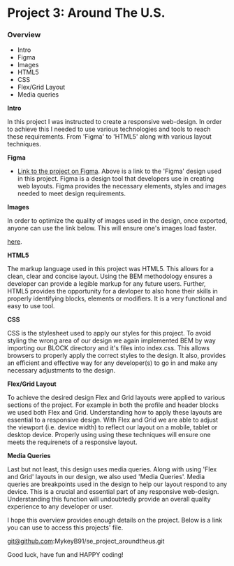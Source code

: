 # Project 3: Around The U.S.

### Overview

- Intro
- Figma
- Images
- HTML5
- CSS
- Flex/Grid Layout
- Media queries

**Intro**

In this project I was instructed to create a responsive web-design. In order to achieve this I needed to use various technologies and tools to reach these requirements. From 'Figma' to 'HTML5' along with various layout techniques.

**Figma**

- [Link to the project on Figma](https://www.figma.com/file/ii4xxsJ0ghevUOcssTlHZv/Sprint-3%3A-Around-the-US?node-id=0%3A1). Above is a link to the 'Figma' design used in this project. Figma is a design tool that developers use in creating web layouts. Figma provides the necessary elements, styles and images needed to meet design requirements.

**Images**

In order to optimize the quality of images used in the design, once exported, anyone can use the link below. This will ensure one's images load faster.

[here](https://tinypng.com/).

**HTML5**

The markup language used in this project was HTML5. This allows for a clean, clear and concise layout. Using the BEM methodology ensures a developer can provide a legible markup for any future users. Further, HTML5 provides the opportunity for a devloper to also hone their skills in properly identifying blocks, elements or modifiers. It is a very functional and easy to use tool.

**CSS**

CSS is the stylesheet used to apply our styles for this project. To avoid styling the wrong area of our design we again implemented BEM by way importing our BLOCK directory and it's files into index.css. This allows browsers to properly apply the correct styles to the design. It also, provides an efficient and effective way for any developer(s) to go in and make any necessary adjustments to the design.

**Flex/Grid Layout**

To achieve the desired design Flex and Grid layouts were applied to various sections of the project. For example in both the profile and header blocks we used both Flex and Grid. Understanding how to apply these layouts are essential to a responsive design. With Flex and Grid we are able to adjust the viewport (i.e. device width) to reflect our layout on a mobile, tablet or desktop device. Properly using using these techniques will ensure one meets the requirenets of a responsive layout.

**Media Queries**

Last but not least, this design uses media queries. Along with using 'Flex and Grid' layouts in our design, we also used 'Media Queries'. Media queries are breakpoints used in the design to help our layout respond to any device. This is a crucial and essential part of any responsive web-design. Understanding this function will undoubtedly provide an overall quality experience to any developer or user.

I hope this overview provides enough details on the project. Below is a link you can use to access this projects' file.

git@github.com:MykeyB91/se_project_aroundtheus.git

Good luck, have fun and HAPPY coding!

